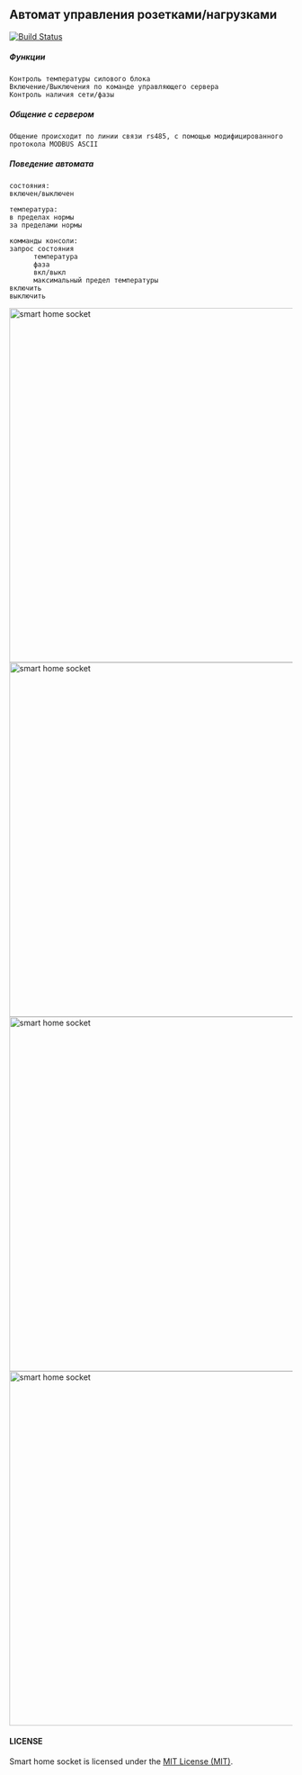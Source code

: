 Автомат управления розетками/нагрузками
---------------------------------------

[![Build Status](https://travis-ci.org/e154/smart-home-socket.svg?branch=master)](https://travis-ci.org/e154/smart-home-socket)

##### Функции
    Контроль температуры силового блока
    Включение/Выключения по команде управляющего сервера
    Контроль наличия сети/фазы

##### Общение с сервером
    Общение происходит по линии связи rs485, с помощью модифицированного 
    протокола MODBUS ASCII

##### Поведение автомата

    состояния:
    включен/выключен

    температура:
    в пределах нормы
    за пределами нормы

    комманды консоли:
    запрос состояния
          температура
          фаза
          вкл/выкл
          максимальный предел температуры
    включить
    выключить

<img src="images/DSC_0030.JPG" alt="smart home socket" width="630">
<img src="images/DSC_0031.JPG" alt="smart home socket" width="630">
<img src="images/DSC_0048.JPG" alt="smart home socket" width="630">
<img src="images/DSC_0054.JPG" alt="smart home socket" width="630">

#### LICENSE

Smart home socket is licensed under the [MIT License (MIT)](https://github.com/e154/smart-home-socket/blob/master/LICENSE).